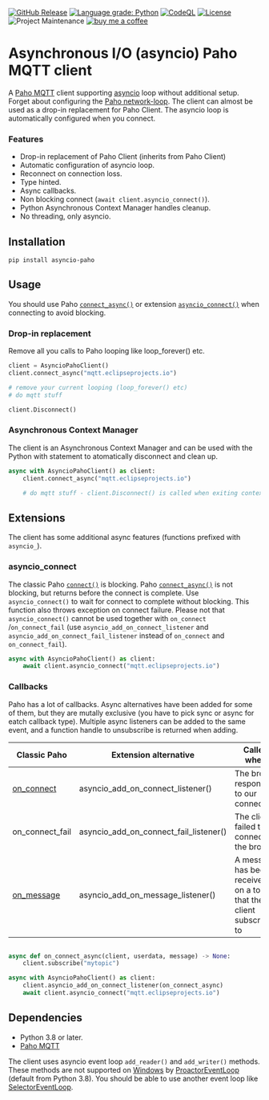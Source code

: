 [![GitHub Release](https://img.shields.io/github/release/toreamun/asyncio-paho)](https://github.com/toreamun/asyncio-paho/releases)
[![Language grade: Python](https://img.shields.io/lgtm/grade/python/g/toreamun/asyncio-paho.svg?logo=lgtm&logoWidth=18)](https://lgtm.com/projects/g/toreamun/asyncio-paho/context:python)
[![CodeQL](https://github.com/toreamun/asyncio-paho/workflows/CodeQL/badge.svg)](https://github.com/toreamun/asyncio-paho/actions?query=workflow%3ACodeQL&)
[![License](https://img.shields.io/github/license/toreamun/asyncio-paho)](LICENSE)
![Project Maintenance](https://img.shields.io/badge/maintainer-Tore%20Amundsen%20%40toreamun-blue.svg)
[![buy me a coffee](https://img.shields.io/badge/If%20you%20like%20it-Buy%20me%20a%20coffee-orange.svg)](https://www.buymeacoffee.com/toreamun)

# Asynchronous I/O (asyncio) Paho MQTT client

A [Paho MQTT](https://github.com/eclipse/paho.mqtt.python) client supporting [asyncio](https://docs.python.org/3/library/asyncio.html) loop without additional setup. Forget about configuring the [Paho network-loop](https://github.com/eclipse/paho.mqtt.python#network-loop). The client can almost be used as a drop-in replacement for Paho Client. The asyncio loop is automatically configured when you connect. 

### Features
- Drop-in replacement of Paho Client (inherits from Paho Client)
- Automatic configuration of asyncio loop.
- Reconnect on connection loss.
- Type hinted.
- Async callbacks.
- Non blocking connect (`await client.asyncio_connect()`).
- Python Asynchronous Context Manager handles cleanup.
- No threading, only asyncio.

## Installation
```
pip install asyncio-paho
```

## Usage
You should use Paho [`connect_async()`](https://github.com/eclipse/paho.mqtt.python#connect_async) or extension [`asyncio_connect()`](#asyncio_connect) when connecting to avoid blocking.

### Drop-in replacement
Remove all you calls to Paho looping like loop_forever() etc.

```python
client = AsyncioPahoClient()
client.connect_async("mqtt.eclipseprojects.io")

# remove your current looping (loop_forever() etc)
# do mqtt stuff

client.Disconnect()

```

### Asynchronous Context Manager

The client is an Asynchronous Context Manager and can be used with the Python with statement to atomatically disconnect and clean up.

```python
async with AsyncioPahoClient() as client:
    client.connect_async("mqtt.eclipseprojects.io")

    # do mqtt stuff - client.Disconnect() is called when exiting context.

```

## Extensions

The client has some additional async features (functions prefixed with `asyncio_`).

### asyncio_connect

The classic Paho [`connect()`](https://github.com/eclipse/paho.mqtt.python#connect) is blocking. Paho [`connect_async()`](https://github.com/eclipse/paho.mqtt.python#connect_async) is not blocking, but returns before the connect is complete. Use `asyncio_connect()` to wait for connect to complete without blocking. This function also throws exception on connect failure. Please not that `asyncio_connect()` cannot be used together with `on_connect` /`on_connect_fail` (use `asyncio_add_on_connect_listener` and `asyncio_add_on_connect_fail_listener` instead of `on_connect` and `on_connect_fail`).

```python
async with AsyncioPahoClient() as client:
    await client.asyncio_connect("mqtt.eclipseprojects.io")
```

### Callbacks

Paho has a lot of callbacks. Async alternatives have been added for some of them, but they are mutally exclusive (you have to pick sync or async for eatch callback type). Multiple async listeners can be added to the same event, and a function handle to unsubscribe is returned when adding.

| Classic Paho    | Extension alternative                  | Called when                                                          |
| --------------- | -------------------------------------- | -------------------------------------------------------------------- |
| [on_connect](https://github.com/eclipse/paho.mqtt.python#callback-connect)      | asyncio_add_on_connect_listener()      | The broker responds to our connection                                |
| on_connect_fail | asyncio_add_on_connect_fail_listener() | The client failed to connect to the broker                           |
| [on_message](https://github.com/eclipse/paho.mqtt.python#on_message)      | asyncio_add_on_message_listener()      | A message has been received on a topic that the client subscribes to |

```python

async def on_connect_async(client, userdata, message) -> None:
    client.subscribe("mytopic")

async with AsyncioPahoClient() as client:
    client.asyncio_add_on_connect_listener(on_connect_async)
    await client.asyncio_connect("mqtt.eclipseprojects.io")
```

## Dependencies

- Python 3.8 or later.
- [Paho MQTT](https://github.com/eclipse/paho.mqtt.python)

The client uses asyncio event loop `add_reader()` and `add_writer()` methods. These methods are not supported on [Windows](https://docs.python.org/3/library/asyncio-platforms.html#windows) by [ProactorEventLoop](https://docs.python.org/3/library/asyncio-eventloop.html#asyncio.ProactorEventLoop) (default from Python 3.8). You should be able to use another event loop like [SelectorEventLoop](https://docs.python.org/3/library/asyncio-eventloop.html#asyncio.SelectorEventLoop).
